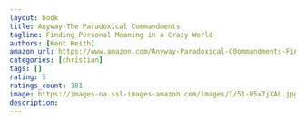```yaml
---
layout: book
title: Anyway-The Paradoxical Commandments
tagline: Finding Personal Meaning in a Crazy World
authors: [Kent Keith]
amazon_url: https://www.amazon.com/Anyway-Paradoxical-C0ommandments-Finding-Personal/dp/0425195430/
categories: [christian]
tags: []
rating: 5
ratings_count: 181
image: https://images-na.ssl-images-amazon.com/images/I/51-U5x7jXAL.jpg
description:
---
```

